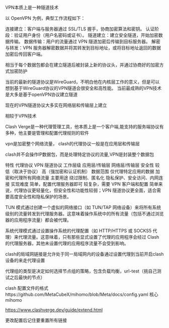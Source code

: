 

VPN本质上是一种隧道技术

以 OpenVPN 为例，典型工作流程如下：

连接建立：客户端与服务器通过 SSL/TLS 握手，协商加密算法和密钥。
认证阶段：验证用户身份（用户名密码或证书）。
隧道建立：建立安全隧道，开始加密数据传输。
数据传输：用户的流量通过 VPN 隧道加密后传输到目标服务器。
解密与转发：VPN 服务器解密数据并将其转发到目标地址，或将目标地址返回的数据加密后传回客户端。

相当于每个数据包都会在建立隧道后被封装上新的协议头，并通过协商好的加密方式加密防护

当前的最新的隧道协议是WireGuard，不明白他在内核层工作的意义，但是可以想到基于WireGuard协议的VPN隧道会很安全和高性能。
当前最成熟的VPN技术是大多是基于openVPN协议建立隧道

现在的VPN隧道协议大多实在网络层和传输层上建立


相较于VPN技术

Clash Verge是一种代理管理工具，他本质上是一个客户端,能支持的服务端协议有多种，他主要是管理和配置代理规则的软件


vpn是加密整个网络流量，
clash的代理协议一般是在应用层和传输层

clash并不会操作IP数据包，而是处理特定协议的流量,VPN是封装整个数据包


特性	代理协议	VPN 隧道协议
工作层级	应用层/传输层	网络层/传输层
安全性	较低（取决于协议）	高（强加密和认证机制）
数据范围	仅代理特定应用的数据	加密和代理所有网络流量
主要用途	绕过限制、匿名化	隐私保护、安全访问、内网连接
实现难度	简单，配置代理服务器即可	较复杂，需要 VPN 客户端和配置
简单来说，代理协议更轻量化，但安全性和功能性较弱；VPN 隧道协议更全面，适合需要高度安全性和隐私保护的场景。


TUN 模式通过创建一个虚拟的网络接口（如 TUN/TAP 网络设备）来将所有系统级别的流量转发到代理服务器。这意味着操作系统中的所有流量（包括不通过浏览器的应用程序流量）都会被代理。

系统代理模式通过设置操作系统的代理配置（如 HTTP/HTTPS 或 SOCKS5 代理）来代理流量。这意味着，只有那些显式设置了代理的应用程序会经过 Clash 的代理服务器，其他未设置代理的应用程序流量不会受到影响。


clash的局域网链接是允许处于同一局域网内的设备通过设置代理到当前开启clash设备的来走代理设置

代理组的类型是决定如何选择节点组的策略，包含负载均衡，url-test（挑自己测试之后最快的节点）

clash 配置文件的格式https://github.com/MetaCubeX/mihomo/blob/Meta/docs/config.yaml
核心mihomo

https://www.clashverge.dev/guide/extend.html

更改配置后记住要重置所有链接